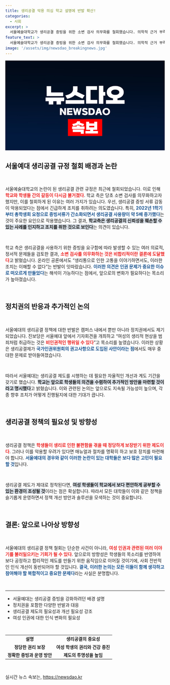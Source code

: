 ```yaml
---
title: 생리공결 악용 의심 학교 설명에 반발 확산!
categories:
  - 사회
excerpt: >
  서울예술대학교가 생리공결 증빙을 위한 소변 검사 의무화를 철회했습니다. 의학적 근거 부족과 정서적 부담을 고려해, 자율 개선으로 방향을 선회한 가운데 학생들의 반발도 커지고 있습니다.
feature_text: >
  서울예술대학교가 생리공결 증빙을 위한 소변 검사 의무화를 철회했습니다. 의학적 근거 부족과 정서적 부담을 고려해, 자율 개선으로 방향을 선회한 가운데 학생들의 반발도 커지고 있습니다.
image: '/assets/img/newsdao_breakingnews.jpg'
---
```


<p><img src="/assets/img/newsdao_breakingnews.jpg" alt="koreaapp 속보" /></p>

<h2 data-ke-size="size26">서울예대 생리공결 규정 철회 배경과 논란</h2>

<p data-ke-size="size16">&nbsp;</p>

<p>서울예술대학교의 논란이 된 생리공결 관련 규정은 최근에 철회되었습니다. 이로 인해 <b><span style="color: #ee2323;">학교와 학생들 간의 갈등이 다시금 불거졌다</span></b>. 학교 측은 당초 소변 검사를 의무화하고자 했지만, 이를 철회하게 된 이유는 여러 가지가 있습니다. 우선, 생리공결 증빙 서류 감동이 악용되었다는 점에서 긴급하게 조치를 취하려는 의도였습니다. 특히, <b><span style="color: #1a5490;">2022년 1학기부터 총학생회 요청으로 증빙서류가 간소화되면서 생리공결 사용량이 약 5배 증가했다</span></b>는 것이 주요한 요인으로 작용했습니다. 그 결과, <b><span style="background-color: #21538527;">학교측은 생리공결의 신뢰성을 훼손할 수 있는 사레를 인지하고 조치를 취한 것으로 보인다</span></b>는 의견이 있습니다.</p>

<p data-ke-size="size16">&nbsp;</p>

<p>학교 측은 생리공결을 사용하기 위한 증빙을 요구함에 따라 발생할 수 있는 여러 의료적, 정서적 문제들을 검토한 결과, <b><span style="color: #ee2323;">소변 검사를 의무화하는 것은 비합리적이란 결론에 도달했다</span></b>고 밝혔습니다. 온라인 공론에서도 “생리통으로 인한 고통을 이야기하면서도, 이러한 조치는 이해할 수 없다”는 반발이 잇따랐습니다. <b><span style="color: #1a5490;">이러한 의견은 인권 문제가 중요한 이슈로 떠오르게 만들었다</span></b>는 해석이 가능하다는 점에서, 앞으로의 변화가 필요하다는 목소리가 높아졌습니다.</p>

<p data-ke-size="size16">&nbsp;</p>

<h2 data-ke-size="size26">정치권의 반응과 추가적인 논의</h2>

<p data-ke-size="size16">&nbsp;</p>

<p>서울예대의 생리공결 정책에 대한 반발은 캠퍼스 내에서 뿐만 아니라 정치권에서도 제기되었습니다. 진보당은 서울예대 앞에서 기자회견을 개최하고 “여성의 생리적 현상을 범죄처럼 취급하는 것은 <b><span style="color: #ee2323;">비인권적인 행위일 수 있다</span></b>”고 목소리를 높였습니다. 이러한 상황은 생리공결제가 <b><span style="color: #1a5490;">국가인권위원회의 권고사항으로 도입된 사안이라는 점</span></b>에서도 매우 중대한 문제로 받아들여졌습니다.</p>

<p data-ke-size="size16">&nbsp;</p>

<p>따라서 서울예대는 생리공결 제도를 시행하는 데 필요한 자율적인 개선과 계도 기간을 갖기로 했습니다. <b><span style="background-color: #21538527;">학교는 앞으로 학생들의 의견을 수렴하여 추가적인 방안을 마련할 것이라고 명시했다</span></b>고 밝혔습니다. 이와 관련된 논의는 앞으로도 지속될 가능성이 높으며, 각종 향후 조치가 어떻게 진행될지에 대한 기대가 큽니다.</p>

<p data-ke-size="size16">&nbsp;</p>

<h2 data-ke-size="size26">생리공결 정책의 필요성 및 방향성</h2>

<p data-ke-size="size16">&nbsp;</p>

<p>생리공결 정책은 <b><span style="color: #ee2323;">학생들이 생리로 인한 불편함을 겪을 때 정당하게 보장받기 위한 제도이다</span></b>. 그러나 이를 악용할 우려가 있다면 매뉴얼과 절차를 명확히 하고 보호 장치를 마련해야 합니다. <b><span style="color: #1a5490;">서울예대의 경우와 같이 이러한 논란이 있는 대학들은 보다 많은 고민이 필요할 것</span></b>입니다.</p>

<p data-ke-size="size16">&nbsp;</p>

<p>생리공결 제도가 제대로 정착된다면, <b><span style="background-color: #21538527;">여성 학생들이 학교에서 보다 편안하게 공부할 수 있는 환경이 조성될 것</span></b>이라는 점은 확실합니다. 따라서 모든 대학들이 이와 같은 정책을 슬기롭게 운영하면서 정책 개선 방안과 솔루션을 모색하는 것이 중요합니다.</p>

<p data-ke-size="size16">&nbsp;</p>

<h2 data-ke-size="size26">결론: 앞으로 나아상 방향성</h2>

<p data-ke-size="size16">&nbsp;</p>

<p>서울예대의 생리공결 정책 철회는 단순한 사건이 아니라, <b><span style="color: #ee2323;">여성 인권과 관련된 여러 이야기를 불러일으키는 기회가 될 수 있다</span></b>. 앞으로의 방향성은 학생들의 목소리를 반영하여 보다 공정하고 합리적인 제도를 만들기 위한 움직임으로 이어질 것이기에, 사회 전반적인 인식 개선이 동반되어야 할 것입니다. <b><span style="color: #1a5490;">결국, 이러한 논의는 모든 이들이 함께 생각하고 참여해야 할 복합적이고 중요한 문제다</span></b>라는 사실은 분명합니다.</p>

<p data-ke-size="size16">&nbsp;</p>

<hr>

<ul>
    <li>서울예대는 생리공결 증빙을 강화하려던 배경 설명</li>
    <li>정치권을 포함한 다양한 반발과 대응</li>
    <li>생리공결 제도의 필요성과 개선 필요성 강조</li>
    <li>여성 인권에 대한 인식 변화의 필요성</li>
</ul>

<p data-ke-size="size16">&nbsp;</p>

<table>
    <tbody>
        <tr>
            <td style="text-align: center; height: 17px;"><b>설명</b></td>
            <td style="text-align: center; height: 17px;"><b>생리공결의 중요성</b></td>
        </tr>
        <tr>
            <td style="text-align: center; height: 17px;"><b>정당한 권리 보장</b></td>
            <td style="text-align: center; height: 17px;"><b>여성 학생의 권리와 건강 증진</b></td>
        </tr>
        <tr>
            <td style="text-align: center; height: 17px;"><b>정확한 증빙과 운영 방안</b></td>
            <td style="text-align: center; height: 17px;"><b>제도의 투명성을 높임</b></td>
        </tr>
    </tbody>
</table>

<p data-ke-size="size16">&nbsp;</p>
실시간 뉴스 속보는, <a href="https://newsdao.kr" rel="dofollow">https://newsdao.kr</a>


